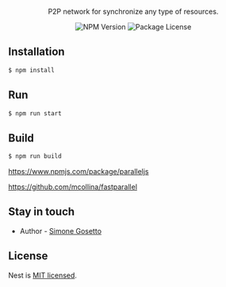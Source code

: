 <!--<p align="center">
  <a href="" target="blank"><img src="https://github.com/simonegosetto/ansia/blob/master/logo.png?raw=true" width="150" alt="Logo" /></a>
</p>-->

<p align="center">P2P network for synchronize any type of resources.</p>
<p align="center">
    <a target="_blank"><img src="https://img.shields.io/npm/v/@nestjs/core.svg" alt="NPM Version" /></a>
    <a target="_blank"><img src="https://img.shields.io/npm/l/@nestjs/core.svg" alt="Package License" /></a>
</p>

## Installation

```bash
$ npm install
```

## Run

```bash
$ npm run start
```

## Build

```bash
$ npm run build
```

https://www.npmjs.com/package/paralleljs

https://github.com/mcollina/fastparallel

## Stay in touch

- Author - [Simone Gosetto](https://github.com/simonegosetto)

## License

Nest is [MIT licensed](LICENSE).
